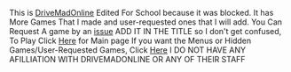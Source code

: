 This is [DriveMadOnline](https://DriveMadOnline.github.io) Edited For School because it was blocked.
It has More Games That I made and user-requested ones that I will add. 
You Can Request A game by an [issue](https://github.com/unblockedgames2/unblockedgames2.github.io/issues/new) ADD IT IN THE TITLE so I don't get confused, 
To Play 
Click [Here](https://unblockedgames2.github.io) for Main page 
If you want the Menus or Hidden Games/User-Requested Games, Click [Here](https://unblockedgames2.github.io/menus)
I DO NOT HAVE ANY AFILLIATION WITH DRIVEMADONLINE OR ANY OF THEIR STAFF
